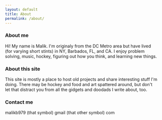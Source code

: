 ```yaml
---
layout: default
title: About
permalink: /about/
---
```

### About me

Hi! My name is Malik. I'm originaly from the DC Metro area but have lived (for varying short stints) in NY, Barbados, FL, and CA. I enjoy problem solving, music, hockey, figuring out how you think, and learning new things. 

### About this site

This site is mostly a place to host old projects and share interesting stuff I'm doing. There may be hockey and food and art spattered around, but don't let that distract you from all the gidgets and doodads I write about, too.

### Contact me

malikb979 (that symbol) gmail (that other symbol) com

